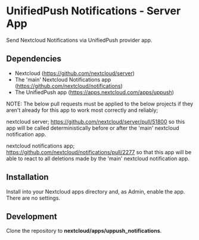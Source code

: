 # UnifiedPush Notifications - Server App

Send Nextcloud Notifications via UnifiedPush provider app.

## Dependencies

* Nextcloud (https://github.com/nextcloud/server)
* The 'main' Nextcloud Notifications app (https://github.com/nextcloud/notifications)
* The UnifiedPush app (https://apps.nextcloud.com/apps/uppush)

NOTE: The below pull requests must be applied to the below projects if they aren't already for this app to work most correctly and reliably;

nextcloud server; https://github.com/nextcloud/server/pull/51800 so this app will be called deterministically before or after the 'main' nextcloud notification app.

nextcloud notifications app; https://github.com/nextcloud/notifications/pull/2277 so that this app will be able to react to all deletions made by the 'main' nextcloud notification app.

## Installation

Install into your Nextcloud apps directory and, as Admin, enable the app. There are no settings.

## Development

Clone the repository to __nextcloud/apps/uppush_notifications__.
